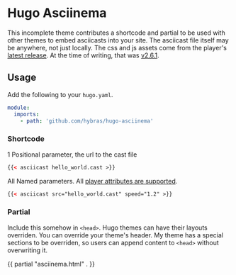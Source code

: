 # Hugo Asciinema

This incomplete theme contributes a shortcode and partial to be used with other themes to embed asciicasts into your site. The asciicast file itself may be anywhere, not just locally. The css and js assets come from the player's [latest release](https://github.com/asciinema/asciinema-player/releases/latest). At the time of writing, that was [v2.6.1](https://github.com/asciinema/asciinema-player/releases/tag/v2.6.1).

## Usage

Add the following to your `hugo.yaml`.

```yaml
module:
  imports:
    - path: 'github.com/hybras/hugo-asciinema'
```

### Shortcode

1 Positional parameter, the url to the cast file

```html
{{< asciicast hello_world.cast >}}
```

All Named parameters. All [player attributes are supported](https://github.com/asciinema/asciinema-player/tree/master#asciinema-player-element-attributes).

```html
{{< asciicast src="hello_world.cast" speed="1.2" >}}
```

### Partial

Include this somehow in `<head>`. Hugo themes can have their layouts overriden. You can override your theme's header. My theme has a special sections to be overriden, so users can append content to `<head>` without overwriting it.

{{ partial "asciinema.html" . }}
